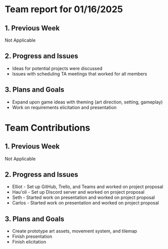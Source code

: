 # Team report for 01/16/2025

## 1. Previous Week
Not Applicable

## 2. Progress and Issues
* Ideas for potential projects were discussed
* Issues with scheduling TA meetings that worked for all members

## 3. Plans and Goals
* Expand upon game ideas with theming (art direction, setting, gameplay)
* Work on requirements elicitation and presentation

# Team Contributions

## 1. Previous Week
Not Applicable

## 2. Progress and Issues
* Elliot - Set up GitHub, Trello, and Teams and worked on project proposal
* Hau'oli - Set up Discord server and worked on project proposal
* Seth - Started work on presentation and worked on project proposal
* Carlos - Started work on presentation and worked on project proposal

## 3. Plans and Goals
* Create prototype art assets, movement system, and tilemap
* Finish presentation
* Finish elicitation
